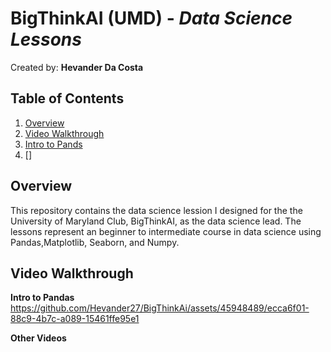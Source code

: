 # BigThinkAI (UMD)  - *Data Science Lessons*

Created by: **Hevander Da Costa**

## Table of Contents

1. [Overview](#Overview)
2. [Video Walkthrough](#Video-Walkthrough)
3. [Intro to Pands](*Intro-to-Pandas)
4. []










## Overview
This repository contains the data science lession I designed for the the University of Maryland Club, BigThinkAI, as the data science lead.
The lessons represent an beginner to intermediate course in data science using Pandas,Matplotlib, Seaborn, and Numpy.


## Video Walkthrough


**Intro to Pandas**
https://github.com/Hevander27/BigThinkAi/assets/45948489/ecca6f01-88c9-4b7c-a089-15461ffe95e1


**Other Videos**






